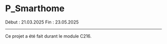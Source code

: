 # P_Smarthome
Début : 21.03.2025
Fin   : 23.05.2025

---
Ce projet a été fait durant le module C216.
